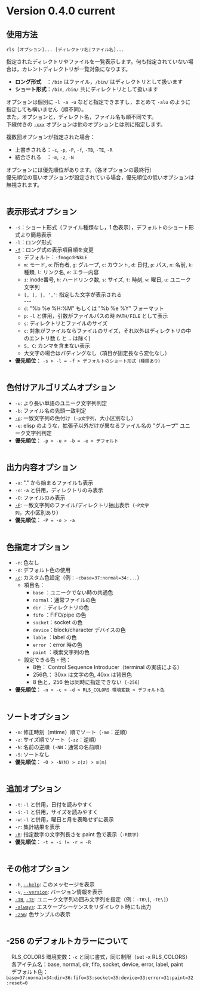 ﻿# Version 0.4.0 current

## 使用方法
`rls [オプション]... [ディレクトリ名|ファイル名]...`

指定されたディレクトリやファイルを一覧表示します。何も指定されていない場合は，カレントディレクトリが一覧対象になります。
- **ロング形式**　：`/bin` はファイル，`/bin/` はディレクトリとして扱います
- **ショート形式**：`/bin`, `/bin/` 共にディレクトリとして扱います

オプションは個別に `-l -a -u` などと指定できますし，まとめて `-alu` のように指定しても構いません（順不同）。<br>
また，オプションと，ディレクト名，ファイル名も順不同です。<br>
下線付きの <ins>`-xxx`</ins> オプションは他のオプションとは別に指定します。

複数回オプションが指定された場合：
- 上書きされる：`-c`, `-p`, `-P`, `-f`, `-TB`, `-TE`, `-R`
- 結合される　：`-m`, `-z`, `-N`

オプションには優先順位があります。（各オプションの最終行）<br>
優先順位の高いオプションが設定されている場合，優先順位の低いオプションは無視されます。
<br><br>

## 表示形式オプション
- `-s`：ショート形式（ファイル種類なし，1 色表示），デフォルトのショート形式より簡易表示
- `-l`：ロング形式
- <ins>`-f`</ins>：ロング式の表示項目順を変更
  - デフォルト：`-fmogcdPNkLE`
  - `m`: モード, `o`: 所有者, `g`: グループ, `c`: カウント, `d`: 日付,  `p`: パス, `n`: 名前, `k`: 種類, `l`: リンク名, `e`: エラー内容
  - `i`: inode番号, `h`: ハードリンク数, `s`: サイズ, `t`: 時刻, `w`: 曜日, `u`: ユニーク文字列
  - `[, ], |, ','`: 指定した文字が表示される<br>
  ---<br>
  - `d`: "%b %e %H:%M" もしくは "%b %e  %Y" フォーマット
  - `p`: `-l` と併用，引数がファイルパスの時 `PATH/FILE` として表示
  - `s`: ディレクトリとファイルのサイズ
  - `c`: 対象がファイルならファイルのサイズ，それ以外はディレクトリの中のエントリ数 (. と .. は除く)
  - `S, C`: カンマを含まない表示
  - 大文字の場合はパディングなし（項目が固定長なら変化なし）
- **優先順位**： `-s > -l = -f > デフォルトのショート形式（種類あり）`
<br><br>

## 色付けアルゴリズムオプション
- `-u`: より長い単語のユニーク文字列判定
- `-b`: ファイル名の先頭一致判定
- <ins>`-p`</ins>: 一致文字列の色付け（`-p文字列`，大小区別なし）
- `-e`: elisp のような，拡張子以外だけが異なるファイル名の "グループ" ユニーク文字列判定
- **優先順位**： `-p > -u > -b = -e > デフォルト`
<br><br>

## 出力内容オプション
- `-a`: "." から始まるファイルも表示
- `-o`: `-a` と併用，ディレクトリのみ表示
- `-O`: ファイルのみ表示
- <ins>`-P`</ins>: 一致文字列のファイル/ディレクトリ抽出表示（`-P文字列`，大小区別あり）
- **優先順位**： `-P = -o > -a`
<br><br>

## 色指定オプション
- `-n`: 色なし
- `-d`: デフォルト色の使用<br>
- <ins>`-c`</ins>: カスタム色設定（例：`-cbase=37:normal=34:...`）
  - 項目名：
    - `base`  ：ユニークでない時の共通色
    - `normal`：通常ファイルの色
    - `dir`   ：ディレクトリの色
    - `fifo`  ：FIFO/pipe の色
    - `socket`：socket の色
    - `device`：block/character デバイスの色
    - `lable` ：label の色
    - `error` ：error 時の色
    - `paint` ：検索文字列の色
  - 設定できる色・他：
    - 8色：   Control Sequence Introducer（terminal の実装による）
    - 256色： 30xx は文字の色, 40xx は背景色
    - 8 色と，256 色は同時に指定できない（`-256`）
- **優先順位**： `-n > -c > -d > RLS_COLORS 環境変数 > デフォルト色`
<br><br>

## ソートオプション
- `-m`: 修正時刻（mtime）順でソート（`-mm`：逆順）
- `-z`: サイズ順でソート（`-zz`：逆順）
- `-N`: 名前の逆順（`-NN`：通常の名前順）
- `-S`: ソートなし
- **優先順位**： `-O > -N(N) > z(z) > m(m)`
<br><br>

## 追加オプション
- `-t`: `-l` と併用，日付を読みやすく
- `-i`: `-l` と併用，サイズを読みやすく
- `-w`: `-l` と併用，曜日と月を表略せずに表示
- `-r`: 集計結果を表示
- <ins>`-R`</ins>: 指定数字の文字列長さを paint 色で表示（`-R数字`）
- **優先順位**： `-t = -i != -r = -R`
<br><br>

## その他オプション
- `-h`, <ins>`--help`</ins>: このメッセージを表示
- `-v`, <ins>`--version`</ins>: バージョン情報を表示
- <ins>`-TB`</ins>, <ins>`-TE`</ins>: ユニーク文字列の囲み文字列を指定（例：`-TB\[`, `-TE\]`）
- <ins>`-always`</ins>: エスケープシーケンスをリダイレクト時にも出力
- <ins>`-256`</ins>: 色サンプルの表示
<br><br>

## -256 のデフォルトカラーについて
　RLS_COLORS 環境変数：`-c` と同じ書式，同じ制限（set -x RLS_COLORS）<br>
　各アイテム名：base, normal, dir, fifo, socket, device, error, label, paint<br>
　デフォルト色：`base=37:normal=34:dir=36:fifo=33:socket=35:device=33:error=31:paint=32:reset=0`
